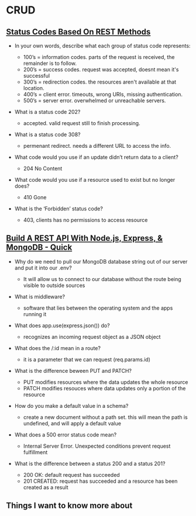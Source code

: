 # CRUD

## [Status Codes Based On REST Methods](https://www.moesif.com/blog/technical/api-design/Which-HTTP-Status-Code-To-Use-For-Every-CRUD-App/)

- In your own words, describe what each group of status code represents:
  - 100’s = information codes. parts of the request is received, the remainder is to follow.
  - 200’s = success codes. request was accepted, doesnt mean it's successful
  - 300’s = redirection codes. the resources aren't available at that location.
  - 400’s = client error. timeouts, wrong URIs, missing authentication.
  - 500’s = server error. overwhelmed or unreachable servers.

- What is a status code 202?
  - accepted. valid request still to finish processing.

- What is a status code 308?
  - permenant redirect. needs a different URL to access the info.

- What code would you use if an update didn’t return data to a client?
  - 204 No Content

- What code would you use if a resource used to exist but no longer does?
  - 410 Gone

- What is the ‘Forbidden’ status code?
  - 403, clients has no permissions to access resource

## [Build A REST API With Node.js, Express, & MongoDB - Quick](https://www.youtube.com/watch?v=fgTGADljAeg&ab_channel=WebDevSimplified)

- Why do we need to pull our MongoDB database string out of our server and put it into our .env?
  - It will allow us to connect to our database without the route being visible to outside sources

- What is middleware?
  - software that lies between the operating system and the apps running it

- What does app.use(express.json()) do?
  - recognizes an incoming request object as a JSON object

- What does the /:id mean in a route?
  - it is a parameter that we can request (req.params.id)

- What is the difference beween PUT and PATCH?
  - PUT modifies resources where the data updates the whole resource
  - PATCH modifies resouces where data updates only a portion of the resource

- How do you make a default value in a schema?
  - create a new document without a path set. this will mean the path is undefined, and will apply a default value

- What does a 500 error status code mean?
  - Internal Server Error. Unexpected conditions prevent request fulfillment

- What is the difference between a status 200 and a status 201?
  - 200 OK: default request has succeeded
  - 201 CREATED: request has succeeded and a resource has been created as a result

## Things I want to know more about

